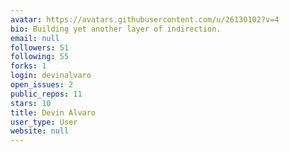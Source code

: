 ```yaml
---
avatar: https://avatars.githubusercontent.com/u/26130102?v=4
bio: Building yet another layer of indirection.
email: null
followers: 51
following: 55
forks: 1
login: devinalvaro
open_issues: 2
public_repos: 11
stars: 10
title: Devin Alvaro
user_type: User
website: null
---
```

